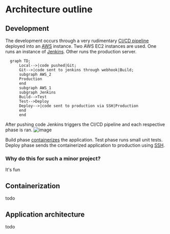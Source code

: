 # Architecture outline

## Development
The development occurs through a very rudimentary [CI/CD pipeline](https://www.ibm.com/blog/ci-cd-pipeline/) deployed into an [AWS](https://en.wikipedia.org/wiki/Amazon_Web_Services) instance. Two AWS EC2 instances are used. One runs an instance of [Jenkins](https://www.jenkins.io/). Other runs the production server.
```mermaid
  graph TD;
      Local-->|code pushed|Git;
      Git-->|code sent to jenkins through webhook|Build;
      subgraph AWS_2
      Production
      end
      subgraph AWS_1
      subgraph Jenkins
      Build-->Test
      Test-->Deploy
      Deploy-->|code sent to production via SSH|Production
      end
      end
```
After pushing code Jenkins triggers the CI/CD pipeline and each respective phase is ran.
![image](https://github.com/MiikaMatias/tsoha/assets/100348027/931a81a8-c23c-4592-92a6-8b25b6c858dd)

Build phase [containerizes](https://aws.amazon.com/what-is/containerization/) the application. Test phase runs small unit tests. Deploy phase sends the containerized application to production using [SSH](https://www.wikiwand.com/en/Secure_Shell). 

### Why do this for such a minor project?
It's fun

## Containerization
todo

## Application architecture
todo
